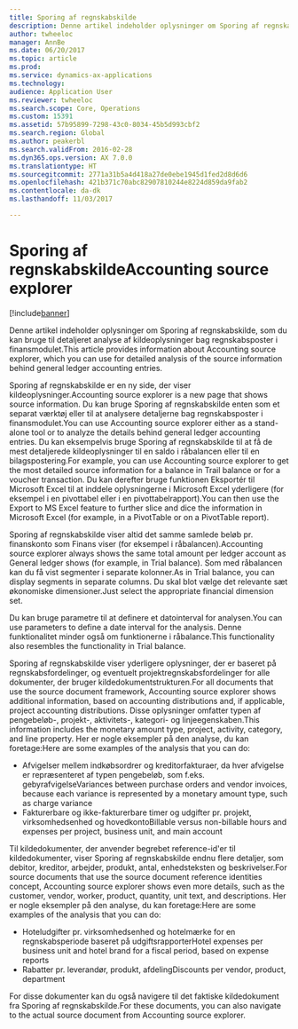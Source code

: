```yaml
---
title: Sporing af regnskabskilde
description: Denne artikel indeholder oplysninger om Sporing af regnskabskilde, som du kan bruge til detaljeret analyse af kildeoplysninger bag regnskabsposter i finansmodulet.
author: twheeloc
manager: AnnBe
ms.date: 06/20/2017
ms.topic: article
ms.prod: 
ms.service: dynamics-ax-applications
ms.technology: 
audience: Application User
ms.reviewer: twheeloc
ms.search.scope: Core, Operations
ms.custom: 15391
ms.assetid: 57b95899-7298-43c0-8034-45b5d993cbf2
ms.search.region: Global
ms.author: peakerbl
ms.search.validFrom: 2016-02-28
ms.dyn365.ops.version: AX 7.0.0
ms.translationtype: HT
ms.sourcegitcommit: 2771a31b5a4d418a27de0ebe1945d1fed2d8d6d6
ms.openlocfilehash: 421b371c70abc82907810244e8224d859da9fab2
ms.contentlocale: da-dk
ms.lasthandoff: 11/03/2017

---
```


# <a name="accounting-source-explorer"></a><span data-ttu-id="62b74-103">Sporing af regnskabskilde</span><span class="sxs-lookup"><span data-stu-id="62b74-103">Accounting source explorer</span></span>

[!include[banner](../includes/banner.md)]


<span data-ttu-id="62b74-104">Denne artikel indeholder oplysninger om Sporing af regnskabskilde, som du kan bruge til detaljeret analyse af kildeoplysninger bag regnskabsposter i finansmodulet.</span><span class="sxs-lookup"><span data-stu-id="62b74-104">This article provides information about Accounting source explorer, which you can use for detailed analysis of the source information behind general ledger accounting entries.</span></span>

<span data-ttu-id="62b74-105">Sporing af regnskabskilde er en ny side, der viser kildeoplysninger.</span><span class="sxs-lookup"><span data-stu-id="62b74-105">Accounting source explorer is a new page that shows source information.</span></span> <span data-ttu-id="62b74-106">Du kan bruge Sporing af regnskabskilde enten som et separat værktøj eller til at analysere detaljerne bag regnskabsposter i finansmodulet.</span><span class="sxs-lookup"><span data-stu-id="62b74-106">You can use Accounting source explorer either as a stand-alone tool or to analyze the details behind general ledger accounting entries.</span></span> <span data-ttu-id="62b74-107">Du kan eksempelvis bruge Sporing af regnskabskilde til at få de mest detaljerede kildeoplysninger til en saldo i råbalancen eller til en bilagspostering.</span><span class="sxs-lookup"><span data-stu-id="62b74-107">For example, you can use Accounting source explorer to get the most detailed source information for a balance in Trail balance or for a voucher transaction.</span></span> <span data-ttu-id="62b74-108">Du kan derefter bruge funktionen Eksportér til Microsoft Excel til at inddele oplysningerne i Microsoft Excel yderligere (for eksempel i en pivottabel eller i en pivottabelrapport).</span><span class="sxs-lookup"><span data-stu-id="62b74-108">You can then use the Export to MS Excel feature to further slice and dice the information in Microsoft Excel (for example, in a PivotTable or on a PivotTable report).</span></span>

<span data-ttu-id="62b74-109">Sporing af regnskabskilde viser altid det samme samlede beløb pr. finanskonto som Finans viser (for eksempel i råbalancen).</span><span class="sxs-lookup"><span data-stu-id="62b74-109">Accounting source explorer always shows the same total amount per ledger account as General ledger shows (for example, in Trial balance).</span></span> <span data-ttu-id="62b74-110">Som med råbalancen kan du få vist segmenter i separate kolonner.</span><span class="sxs-lookup"><span data-stu-id="62b74-110">As in Trial balance, you can display segments in separate columns.</span></span> <span data-ttu-id="62b74-111">Du skal blot vælge det relevante sæt økonomiske dimensioner.</span><span class="sxs-lookup"><span data-stu-id="62b74-111">Just select the appropriate financial dimension set.</span></span> 

<span data-ttu-id="62b74-112">Du kan bruge parametre til at definere et datointerval for analysen.</span><span class="sxs-lookup"><span data-stu-id="62b74-112">You can use parameters to define a date interval for the analysis.</span></span> <span data-ttu-id="62b74-113">Denne funktionalitet minder også om funktionerne i råbalance.</span><span class="sxs-lookup"><span data-stu-id="62b74-113">This functionality also resembles the functionality in Trial balance.</span></span>

<span data-ttu-id="62b74-114">Sporing af regnskabskilde viser yderligere oplysninger, der er baseret på regnskabsfordelinger, og eventuelt projektregnskabsfordelinger for alle dokumenter, der bruger kildedokumentstrukturen.</span><span class="sxs-lookup"><span data-stu-id="62b74-114">For all documents that use the source document framework, Accounting source explorer shows additional information, based on accounting distributions and, if applicable, project accounting distributions.</span></span> <span data-ttu-id="62b74-115">Disse oplysninger omfatter typen af pengebeløb-, projekt-, aktivitets-, kategori- og linjeegenskaben.</span><span class="sxs-lookup"><span data-stu-id="62b74-115">This information includes the monetary amount type, project, activity, category, and line property.</span></span> <span data-ttu-id="62b74-116">Her er nogle eksempler på den analyse, du kan foretage:</span><span class="sxs-lookup"><span data-stu-id="62b74-116">Here are some examples of the analysis that you can do:</span></span>

-   <span data-ttu-id="62b74-117">Afvigelser mellem indkøbsordrer og kreditorfakturaer, da hver afvigelse er repræsenteret af typen pengebeløb, som f.eks. gebyrafvigelse</span><span class="sxs-lookup"><span data-stu-id="62b74-117">Variances between purchase orders and vendor invoices, because each variance is represented by a monetary amount type, such as charge variance</span></span>
-   <span data-ttu-id="62b74-118">Fakturerbare og ikke-fakturerbare timer og udgifter pr. projekt, virksomhedsenhed og hovedkonto</span><span class="sxs-lookup"><span data-stu-id="62b74-118">Billable versus non-billable hours and expenses per project, business unit, and main account</span></span>

<span data-ttu-id="62b74-119">Til kildedokumenter, der anvender begrebet reference-id'er til kildedokumenter, viser Sporing af regnskabskilde endnu flere detaljer, som debitor, kreditor, arbejder, produkt, antal, enhedsteksten og beskrivelser.</span><span class="sxs-lookup"><span data-stu-id="62b74-119">For source documents that use the source document reference identities concept, Accounting source explorer shows even more details, such as the customer, vendor, worker, product, quantity, unit text, and descriptions.</span></span> <span data-ttu-id="62b74-120">Her er nogle eksempler på den analyse, du kan foretage:</span><span class="sxs-lookup"><span data-stu-id="62b74-120">Here are some examples of the analysis that you can do:</span></span>

-   <span data-ttu-id="62b74-121">Hoteludgifter pr. virksomhedsenhed og hotelmærke for en regnskabsperiode baseret på udgiftsrapporter</span><span class="sxs-lookup"><span data-stu-id="62b74-121">Hotel expenses per business unit and hotel brand for a fiscal period, based on expense reports</span></span>
-   <span data-ttu-id="62b74-122">Rabatter pr. leverandør, produkt, afdeling</span><span class="sxs-lookup"><span data-stu-id="62b74-122">Discounts per vendor, product, department</span></span>

<span data-ttu-id="62b74-123">For disse dokumenter kan du også navigere til det faktiske kildedokument fra Sporing af regnskabskilde.</span><span class="sxs-lookup"><span data-stu-id="62b74-123">For these documents, you can also navigate to the actual source document from Accounting source explorer.</span></span>




